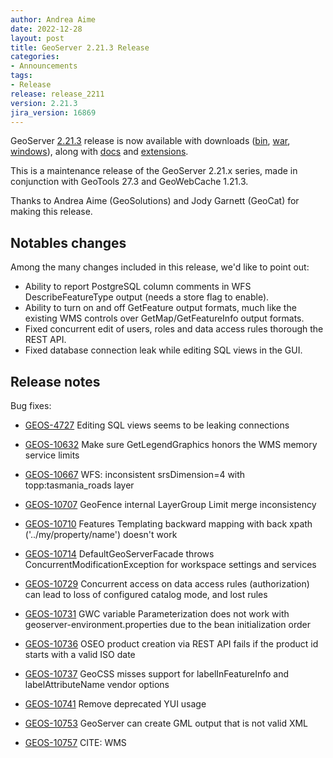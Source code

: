 ```yaml
---
author: Andrea Aime
date: 2022-12-28
layout: post
title: GeoServer 2.21.3 Release
categories:
- Announcements
tags:
- Release
release: release_2211
version: 2.21.3
jira_version: 16869 
---
```


GeoServer [2.21.3](/release/2.21.3/) release is now available with downloads ([bin](https://sourceforge.net/projects/geoserver/files/GeoServer/2.21.3/geoserver-2.21.3-bin.zip/download), [war](https://sourceforge.net/projects/geoserver/files/GeoServer/2.21.3/geoserver-2.21.3-war.zip/download), [windows](https://sourceforge.net/projects/geoserver/files/GeoServer/2.21.3/GeoServer-2.21.3-winsetup.exe/download)), along with [docs](https://sourceforge.net/projects/geoserver/files/GeoServer/2.21.3/geoserver-2.21.3-htmldoc.zip/download) and [extensions](https://sourceforge.net/projects/geoserver/files/GeoServer/2.21.3/extensions/).

This is a maintenance release of the GeoServer 2.21.x series, made in conjunction with GeoTools 27.3 
and GeoWebCache 1.21.3.

Thanks to Andrea Aime (GeoSolutions) and Jody Garnett (GeoCat) for making this release.

## Notables changes

Among the many changes included in this release, we'd like to point out:

* Ability to report PostgreSQL column comments in WFS DescribeFeatureType output (needs a store flag to enable).
* Ability to turn on and off GetFeature output formats, much like the existing WMS controls over GetMap/GetFeatureInfo output formats.
* Fixed concurrent edit of users, roles and data access rules thorough the REST API.
* Fixed database connection leak while editing SQL views in the GUI.


## Release notes

Bug fixes:

- [GEOS-4727](https://osgeo-org.atlassian.net/browse/GEOS-4727) Editing SQL views seems to be leaking connections

- [GEOS-10632](https://osgeo-org.atlassian.net/browse/GEOS-10632) Make sure GetLegendGraphics honors the WMS memory service limits

- [GEOS-10667](https://osgeo-org.atlassian.net/browse/GEOS-10667) WFS: inconsistent srsDimension=4 with topp:tasmania\_roads layer

- [GEOS-10707](https://osgeo-org.atlassian.net/browse/GEOS-10707) GeoFence internal LayerGroup Limit merge inconsistency

- [GEOS-10710](https://osgeo-org.atlassian.net/browse/GEOS-10710) Features Templating backward mapping with back xpath \('../my/property/name'\) doesn't work

- [GEOS-10714](https://osgeo-org.atlassian.net/browse/GEOS-10714) DefaultGeoServerFacade throws ConcurrentModificationException for workspace settings and services

- [GEOS-10729](https://osgeo-org.atlassian.net/browse/GEOS-10729) Concurrent access on data access rules \(authorization\) can lead to loss of configured catalog mode, and lost rules

- [GEOS-10731](https://osgeo-org.atlassian.net/browse/GEOS-10731) GWC variable Parameterization does not work with geoserver-environment.properties due to the bean initialization order

- [GEOS-10736](https://osgeo-org.atlassian.net/browse/GEOS-10736) OSEO product creation via REST API fails if the product id starts with a valid ISO date

- [GEOS-10737](https://osgeo-org.atlassian.net/browse/GEOS-10737) GeoCSS misses support for labelInFeatureInfo and labelAttributeName vendor options

- [GEOS-10741](https://osgeo-org.atlassian.net/browse/GEOS-10741) Remove deprecated YUI usage

- [GEOS-10753](https://osgeo-org.atlassian.net/browse/GEOS-10753) GeoServer can create GML output that is not valid XML

- [GEOS-10757](https://osgeo-org.atlassian.net/browse/GEOS-10757) CITE: WMS <Style> has elements in wrong order \(DTD validation\)

Improvements:

- [GEOS-10673](https://osgeo-org.atlassian.net/browse/GEOS-10673) Add example of using FlatGeobuf granules to the Vector Mosaic documentation

- [GEOS-10696](https://osgeo-org.atlassian.net/browse/GEOS-10696) Allow configuration of Output Format types allowed in GetFeature

- [GEOS-10717](https://osgeo-org.atlassian.net/browse/GEOS-10717) XStreamServiceLoader performance improvement with XStreamPersister caching

- [GEOS-10718](https://osgeo-org.atlassian.net/browse/GEOS-10718) \[OIDC\] the OIDC plugin does not currently take into account the id\_token\_hint parameter

- [GEOS-10735](https://osgeo-org.atlassian.net/browse/GEOS-10735) Obfuscate secret key in S3 Blob Store, avoiding requiring reentry when editing and HTML source visibility

- [GEOS-10746](https://osgeo-org.atlassian.net/browse/GEOS-10746) STAC Sortables should be a subset of the configured queryables

- [GEOS-10755](https://osgeo-org.atlassian.net/browse/GEOS-10755) WCS 2.0 module should not use string concatenation to build XML

- [GEOS-10762](https://osgeo-org.atlassian.net/browse/GEOS-10762) Allow enabling auto-escaping for WMS GetFeatureInfo HTML templates

- [GEOS-10773](https://osgeo-org.atlassian.net/browse/GEOS-10773) Enable localized MapML responses that use WMS language parameter

- [GEOS-10777](https://osgeo-org.atlassian.net/browse/GEOS-10777) Update MapML viewer to latest release

- [GEOS-10790](https://osgeo-org.atlassian.net/browse/GEOS-10790) Allow to control map transparency in DownloadMapProcess

- [GEOS-10810](https://osgeo-org.atlassian.net/browse/GEOS-10810) Enable internationalized layer label / MapML document title

New Features:

- [GEOS-10716](https://osgeo-org.atlassian.net/browse/GEOS-10716) Build schema for simple feature types leveraging column descriptions, when available

- [GEOS-10734](https://osgeo-org.atlassian.net/browse/GEOS-10734) SpatialJSON WFS output format community module

- [GEOS-10758](https://osgeo-org.atlassian.net/browse/GEOS-10758) OGCAPI - Features - Add storageCrs property for Collections

Tasks:

- [GEOS-10721](https://osgeo-org.atlassian.net/browse/GEOS-10721) Bump jettison from 1.4.1 to 1.5.1

- [GEOS-10775](https://osgeo-org.atlassian.net/browse/GEOS-10775) Update XMLUnit to 1.6

See also the [2.21.3 release notes](https://github.com/geoserver/geoserver/releases/tag/2.21.3).

## About GeoServer 2.21

Additional information on GeoServer 2.21 series:

* [Feature Type Customization](https://github.com/geoserver/geoserver/wiki/GSIP-207)
* [Add Styles support to LayerGroup](https://github.com/geoserver/geoserver/wiki/GSIP-205)
* [Log4j1 update or replace activity]({% post_url 2022-01-20-log4j-upgrade %})

Release notes:
( [2.21.3](https://github.com/geoserver/geoserver/releases/tag/2.21.3)
| [2.21.2](https://github.com/geoserver/geoserver/releases/tag/2.21.2)
| [2.21.1](https://github.com/geoserver/geoserver/releases/tag/2.21.1)
| [2.21.0](https://github.com/geoserver/geoserver/releases/tag/2.21.0)
| [2.21-RC](https://github.com/geoserver/geoserver/releases/tag/2.21-RC)
)

